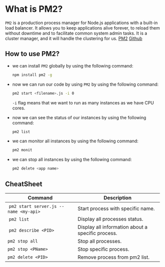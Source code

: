 # What is PM2?
`PM2` is a production process manager for Node.js applications with a built-in load balancer. It allows you to keep applications alive forever, to reload them without downtime and to facilitate common system admin tasks. It is a cluster manager, and it will handle the clustering for us. [PM2](https://pm2.keymetrics.io/) [Github](https://github.com/Unitech/pm2)

## How to use PM2?
- we can install `PM2` globally by using the following command:

  ```bash
  npm install pm2 -g
  ```

- now we can run our code by using `PM2` by using the following command:

  ```bash
  pm2 start <filename>.js -i 0
  ```
  `-i` flag means that we want to run as many instances as we have CPU cores.

- now we can see the status of our instances by using the following command:

  ```bash
  pm2 list
  ```

- we can monitor all instances by using the following command:

  ```bash
  pm2 monit
  ```

- we can stop all instances by using the following command:

  ```bash
  pm2 delete <app name>
  ```

## CheatSheet
| **Command** | **Description** |
| --------------|-------------------|
| `pm2 start server.js --name <my-api>` | Start process with specific name. | 
| `pm2 list` | Display all processes status. | 
| `pm2 describe <PID>` | Display all information about a specific process. | 
| `pm2 stop all` | Stop all processes. |
| `pm2 stop <PName>` | Stop specific process. |
| `pm2 delete <PID>` | Remove process from pm2 list. |
